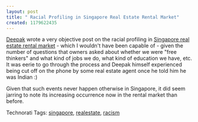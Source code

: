 ```yaml
--- 
layout: post
title: " Racial Profiling in Singapore Real Estate Rental Market"
created: 1179622435
---
```

<a href="http://blog.deepak.jois.name">Deepak</a> wrote a very objective post on the racial profiling in <a href="http://blog.deepak.jois.name/2007/05/racial-profiling-in-singapore-rental.html">Singapore real estate rental market</a> - which I wouldn't have been capable of - given the number of questions that owners asked about whether we were "free thinkers" and what kind of jobs we do, what kind of education we have, etc.   It was eerie to go through the process and Deepak himself experienced being cut off on the phone by some real estate agent once he told him he was Indian :) 

Given that such events never happen otherwise in Singapore, it did seem jarring to note its increasing occurrence now in the rental market than before. 

Technorati Tags: <a class="performancingtags" href="http://technorati.com/tag/singapore" rel="tag">singapore</a>, <a class="performancingtags" href="http://technorati.com/tag/realestate" rel="tag">realestate</a>, <a class="performancingtags" href="http://technorati.com/tag/racism" rel="tag">racism</a>
